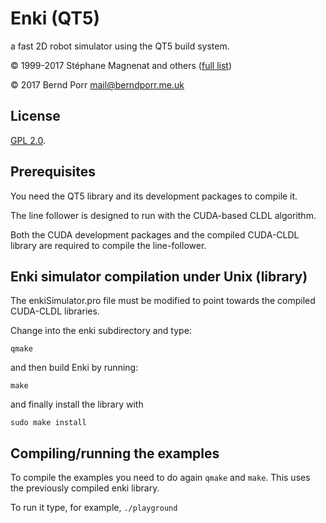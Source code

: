 # Enki (QT5)

a fast 2D robot simulator using the QT5 build system.

© 1999-2017 Stéphane Magnenat and others ([full list](AUTHORS))

© 2017 Bernd Porr <mail@berndporr.me.uk>

## License

[GPL 2.0](LICENSE).

## Prerequisites

You need the QT5 library and its development packages to compile it.

The line follower is designed to run with the CUDA-based CLDL algorithm. 

Both the CUDA development packages and the compiled CUDA-CLDL library are required to compile the line-follower.

## Enki simulator compilation under Unix (library)

The enkiSimulator.pro file must be modified to point towards the compiled CUDA-CLDL libraries.

Change into the enki subdirectory and type:

	qmake

and then build Enki by running:

	make

and finally install the library with
	
	sudo make install


## Compiling/running the examples

To compile the examples you need to do again `qmake` and `make`. This uses the
previously compiled enki library.

To run it type, for example, `./playground`

